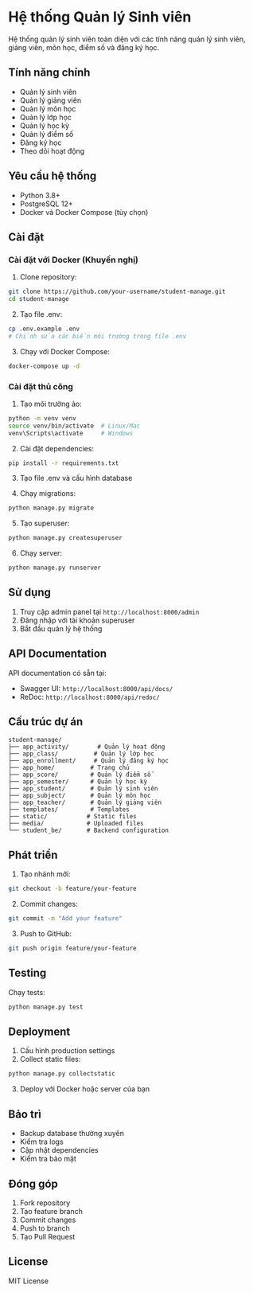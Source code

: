 # Hệ thống Quản lý Sinh viên

Hệ thống quản lý sinh viên toàn diện với các tính năng quản lý sinh viên, giảng viên, môn học, điểm số và đăng ký học.

## Tính năng chính

- Quản lý sinh viên
- Quản lý giảng viên
- Quản lý môn học
- Quản lý lớp học
- Quản lý học kỳ
- Quản lý điểm số
- Đăng ký học
- Theo dõi hoạt động

## Yêu cầu hệ thống

- Python 3.8+
- PostgreSQL 12+
- Docker và Docker Compose (tùy chọn)

## Cài đặt

### Cài đặt với Docker (Khuyến nghị)

1. Clone repository:
```bash
git clone https://github.com/your-username/student-manage.git
cd student-manage
```

2. Tạo file .env:
```bash
cp .env.example .env
# Chỉnh sửa các biến môi trường trong file .env
```

3. Chạy với Docker Compose:
```bash
docker-compose up -d
```

### Cài đặt thủ công

1. Tạo môi trường ảo:
```bash
python -m venv venv
source venv/bin/activate  # Linux/Mac
venv\Scripts\activate     # Windows
```

2. Cài đặt dependencies:
```bash
pip install -r requirements.txt
```

3. Tạo file .env và cấu hình database

4. Chạy migrations:
```bash
python manage.py migrate
```

5. Tạo superuser:
```bash
python manage.py createsuperuser
```

6. Chạy server:
```bash
python manage.py runserver
```

## Sử dụng

1. Truy cập admin panel tại `http://localhost:8000/admin`
2. Đăng nhập với tài khoản superuser
3. Bắt đầu quản lý hệ thống

## API Documentation

API documentation có sẵn tại:
- Swagger UI: `http://localhost:8000/api/docs/`
- ReDoc: `http://localhost:8000/api/redoc/`

## Cấu trúc dự án

```
student-manage/
├── app_activity/        # Quản lý hoạt động
├── app_class/          # Quản lý lớp học
├── app_enrollment/     # Quản lý đăng ký học
├── app_home/          # Trang chủ
├── app_score/         # Quản lý điểm số
├── app_semester/      # Quản lý học kỳ
├── app_student/       # Quản lý sinh viên
├── app_subject/       # Quản lý môn học
├── app_teacher/       # Quản lý giảng viên
├── templates/         # Templates
├── static/           # Static files
├── media/            # Uploaded files
└── student_be/       # Backend configuration
```

## Phát triển

1. Tạo nhánh mới:
```bash
git checkout -b feature/your-feature
```

2. Commit changes:
```bash
git commit -m "Add your feature"
```

3. Push to GitHub:
```bash
git push origin feature/your-feature
```

## Testing

Chạy tests:
```bash
python manage.py test
```

## Deployment

1. Cấu hình production settings
2. Collect static files:
```bash
python manage.py collectstatic
```
3. Deploy với Docker hoặc server của bạn

## Bảo trì

- Backup database thường xuyên
- Kiểm tra logs
- Cập nhật dependencies
- Kiểm tra bảo mật

## Đóng góp

1. Fork repository
2. Tạo feature branch
3. Commit changes
4. Push to branch
5. Tạo Pull Request

## License

MIT License